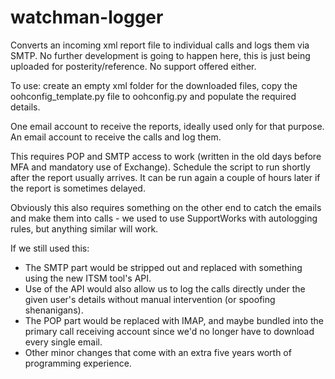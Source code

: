 # watchman-logger
Converts an incoming xml report file to individual calls and logs them via SMTP.
No further development is going to happen here, this is just being uploaded for posterity/reference.
No support offered either.

To use: create an empty xml folder for the downloaded files, copy the oohconfig_template.py file to oohconfig.py and populate the required details.

One email account to receive the reports, ideally used only for that purpose. An email account to receive the calls and log them.

This requires POP and SMTP access to work (written in the old days before MFA and mandatory use of Exchange).
Schedule the script to run shortly after the report usually arrives. It can be run again a couple of hours later if the report is sometimes delayed.

Obviously this also requires something on the other end to catch the emails and make them into calls - we used to use SupportWorks with autologging rules, but anything similar will work.

If we still used this:
* The SMTP part would be stripped out and replaced with something using the new ITSM tool's API.
* Use of the API would also allow us to log the calls directly under the given user's details without manual intervention (or spoofing shenanigans).
* The POP part would be replaced with IMAP, and maybe bundled into the primary call receiving account since we'd no longer have to download every single email.
* Other minor changes that come with an extra five years worth of programming experience.
